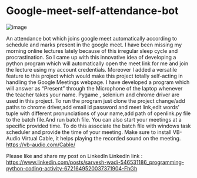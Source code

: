 # Google-meet-self-attendance-bot
![image](https://user-images.githubusercontent.com/53044755/128644832-b1273f5e-697d-4b01-bcf9-ad69e10c07ff.png)

An attendance bot which joins google meet automatically according to  schedule and marks  present in the google meet.
I have been missing my morning online lectures lately because of this irregular sleep cycle and procrastination. So I came up with this innovative idea of developing a python program which will automatically open the meet link for me and join the lecture using my account credentials. Moreover I added a versatile feature to this project which would make this project totally self-acting in handling the Google Meetings webpage. I have developed a program which will answer as “Present” through the Microphone of the laptop whenever the teacher takes your name. Pygame , selenium and chrome driver are used in this project.
To run the program just clone the project change/add paths to chrome driver,add email id password and meet link,edit words' tuple with different pronunciations of your name,add path of openlink.py file to the batch file.And run batch file.
You can also start your meetings at a specific provided time. To do this associate the batch file with windows task scheduler and provide the time of your meeting.
Make sure to install VB-Audio Virtual Cable, it helps playing the recorded sound on the meeting.
https://vb-audio.com/Cable/

Please like and share my post on LinkedIn 
LinkedIn link :
https://www.linkedin.com/posts/sarvesh-wadi-546531186_programming-python-coding-activity-6721649520037371904-FhGh

